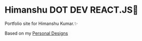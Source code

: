 # Himanshu DOT DEV REACT.JS🚀

Portfolio site for Himanshu Kumar.✨ 

Based on my [Personal Designs](https://www.figma.com/file/QYyYb8hfQQISlROGxzQz48/Himanshu-DOT-DEV-Portfolio?type=design&node-id=0%3A1&mode=design&t=7uKFOHdlZp8s1wqi-1)
